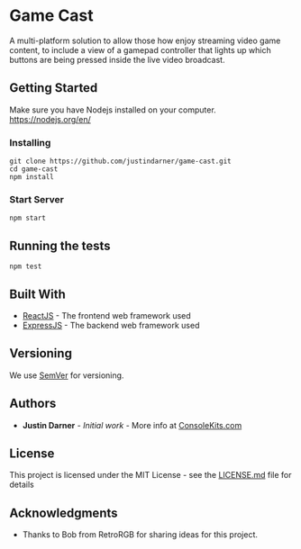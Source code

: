 # Game Cast

A multi-platform solution to allow those how enjoy streaming video game content, to include a view of a gamepad controller that lights up which buttons are being pressed inside the live video broadcast.

## Getting Started

Make sure you have Nodejs installed on your computer.
https://nodejs.org/en/

### Installing

```
git clone https://github.com/justindarner/game-cast.git
cd game-cast
npm install
```

### Start Server
```
npm start
```

## Running the tests

```
npm test
```


## Built With

* [ReactJS](https://reactjs.org/) - The frontend web framework used
* [ExpressJS](https://expressjs.com/) - The backend web framework used

## Versioning

We use [SemVer](http://semver.org/) for versioning.

## Authors

* **Justin Darner** - *Initial work* - More info at [ConsoleKits.com](https://consolekits.com)

## License

This project is licensed under the MIT License - see the [LICENSE.md](LICENSE.md) file for details

## Acknowledgments

* Thanks to Bob from RetroRGB for sharing ideas for this project.


